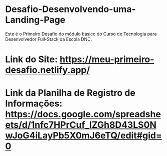 # Desafio-Desenvolvendo-uma-Landing-Page
Este é o Primeiro Desafio do módulo básico do Curso de Tecnologia para Desenvolvedor Full-Stack da Escola DNC. 

# Link do Site: https://meu-primeiro-desafio.netlify.app/

# Link da Planilha de Registro de Informações: https://docs.google.com/spreadsheets/d/1nfc7HPrCuf_IZGh8D43LS0NwJoG4iLayPb5X0mJ6eTQ/edit#gid=0

